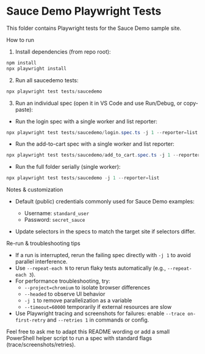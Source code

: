# Sauce Demo Playwright Tests

This folder contains Playwright tests for the Sauce Demo sample site.

How to run

1. Install dependencies (from repo root):

```powershell
npm install
npx playwright install
```

2. Run all saucedemo tests:

```powershell
npx playwright test tests/saucedemo
```

3. Run an individual spec (open it in VS Code and use Run/Debug, or copy-paste):

- Run the login spec with a single worker and list reporter:

```powershell
npx playwright test tests/saucedemo/login.spec.ts -j 1 --reporter=list
```

- Run the add-to-cart spec with a single worker and list reporter:

```powershell
npx playwright test tests/saucedemo/add_to_cart.spec.ts -j 1 --reporter=list
```

- Run the full folder serially (single worker):

```powershell
npx playwright test tests/saucedemo -j 1 --reporter=list
```

Notes & customization

- Default (public) credentials commonly used for Sauce Demo examples:
  - Username: `standard_user`
  - Password: `secret_sauce`

- Update selectors in the specs to match the target site if selectors differ.

Re-run & troubleshooting tips

- If a run is interrupted, rerun the failing spec directly with `-j 1` to avoid parallel interference.
- Use `--repeat-each N` to rerun flaky tests automatically (e.g., `--repeat-each 3`).
- For performance troubleshooting, try:
  - `--project=chromium` to isolate browser differences
  - `--headed` to observe UI behavior
  - `-j 1` to remove parallelization as a variable
  - `--timeout=60000` temporarily if external resources are slow
- Use Playwright tracing and screenshots for failures: enable `--trace on-first-retry` and `--retries 1` in commands or config.

Feel free to ask me to adapt this README wording or add a small PowerShell helper script to run a spec with standard flags (trace/screenshots/retries).